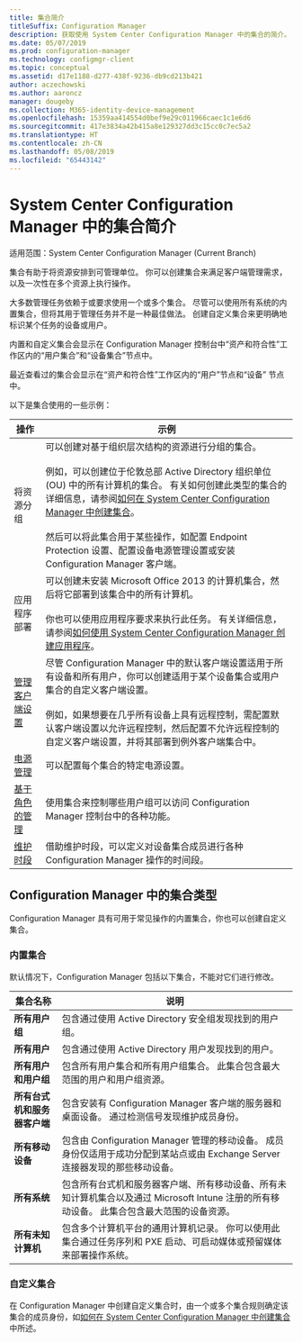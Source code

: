 ```yaml
---
title: 集合简介
titleSuffix: Configuration Manager
description: 获取使用 System Center Configuration Manager 中的集合的简介。
ms.date: 05/07/2019
ms.prod: configuration-manager
ms.technology: configmgr-client
ms.topic: conceptual
ms.assetid: d17e1188-d277-438f-9236-db9cd213b421
author: aczechowski
ms.author: aaroncz
manager: dougeby
ms.collection: M365-identity-device-management
ms.openlocfilehash: 15359aa414554d0bef9e29c011966caec1c1e6d6
ms.sourcegitcommit: 417e3834a42b415a8e129327dd3c15cc0c7ec5a2
ms.translationtype: HT
ms.contentlocale: zh-CN
ms.lasthandoff: 05/08/2019
ms.locfileid: "65443142"
---
```

# <a name="introduction-to-collections-in-system-center-configuration-manager"></a>System Center Configuration Manager 中的集合简介

适用范围：System Center Configuration Manager (Current Branch)

集合有助于将资源安排到可管理单位。 你可以创建集合来满足客户端管理需求，以及一次性在多个资源上执行操作。 

大多数管理任务依赖于或要求使用一个或多个集合。 尽管可以使用所有系统的内置集合，但将其用于管理任务并不是一种最佳做法。 创建自定义集合来更明确地标识某个任务的设备或用户。  

 内置和自定义集合会显示在 Configuration Manager 控制台中“资产和符合性”工作区内的“用户集合”和“设备集合”节点中。  

 最近查看过的集合会显示在“资产和符合性”工作区内的“用户”节点和“设备” 节点中。  

以下是集合使用的一些示例：  

|操作|示例|  
|---------|-------|  
|将资源分组|可以创建对基于组织层次结构的资源进行分组的集合。<br /><br /> 例如，可以创建位于伦敦总部 Active Directory 组织单位 (OU) 中的所有计算机的集合。 有关如何创建此类型的集合的详细信息，请参阅[如何在 System Center Configuration Manager 中创建集合](../../../../core/clients/manage/collections/create-collections.md)。<br /><br /> 然后可以将此集合用于某些操作，如配置 Endpoint Protection 设置、配置设备电源管理设置或安装 Configuration Manager 客户端。|  
|应用程序部署|可以创建未安装 Microsoft Office 2013 的计算机集合，然后将它部署到该集合中的所有计算机。<br /><br /> 你也可以使用应用程序要求来执行此任务。 有关详细信息，请参阅[如何使用 System Center Configuration Manager 创建应用程序](../../../../apps/deploy-use/create-applications.md)。|  
|[管理客户端设置](../../../../core/clients/deploy/about-client-settings.md)|尽管 Configuration Manager 中的默认客户端设置适用于所有设备和所有用户，你可以创建适用于某个设备集合或用户集合的自定义客户端设置。<br /><br /> 例如，如果想要在几乎所有设备上具有远程控制，需配置默认客户端设置以允许远程控制，然后配置不允许远程控制的自定义客户端设置，并将其部署到例外客户端集合中。 |  
|[电源管理](../power/introduction-to-power-management.md)|可以配置每个集合的特定电源设置。|  
|[基于角色的管理](../../../../core/servers/deploy/configure/configure-role-based-administration.md)|使用集合来控制哪些用户组可以访问 Configuration Manager 控制台中的各种功能。|  
|[维护时段](../../../../core/clients/manage/collections/use-maintenance-windows.md)|借助维护时段，可以定义对设备集合成员进行各种 Configuration Manager 操作的时间段。 |  


## <a name="collection-types-in-configuration-manager"></a>Configuration Manager 中的集合类型  
 Configuration Manager 具有可用于常见操作的内置集合，你也可以创建自定义集合。   

### <a name="built-in-collections"></a>内置集合  
 默认情况下，Configuration Manager 包括以下集合，不能对它们进行修改。  

|**集合名称**|说明|  
|-------------------------|-----------------|  
|**所有用户组**|包含通过使用 Active Directory 安全组发现找到的用户组。|  
|**所有用户**|包含通过使用 Active Directory 用户发现找到的用户。|  
|**所有用户和用户组**|包含所有用户集合和所有用户组集合。 此集合包含最大范围的用户和用户组资源。|  
|**所有台式机和服务器客户端**|包含安装有 Configuration Manager 客户端的服务器和桌面设备。 通过检测信号发现维护成员身份。|  
|**所有移动设备**|包含由 Configuration Manager 管理的移动设备。 成员身份仅适用于成功分配到某站点或由 Exchange Server 连接器发现的那些移动设备。|  
|**所有系统**|包含所有台式机和服务器客户端、所有移动设备、所有未知计算机集合以及通过 Microsoft Intune 注册的所有移动设备。 此集合包含最大范围的设备资源。|  
|**所有未知计算机**|包含多个计算机平台的通用计算机记录。 你可以使用此集合通过任务序列和 PXE 启动、可启动媒体或预留媒体来部署操作系统。|  

### <a name="custom-collections"></a>自定义集合  
 在 Configuration Manager 中创建自定义集合时，由一个或多个集合规则确定该集合的成员身份，如[如何在 System Center Configuration Manager 中创建集合](../../../../core/clients/manage/collections/create-collections.md)中所述。 

